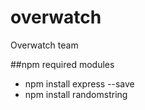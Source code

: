 # overwatch
Overwatch team


##npm required modules
* npm install express --save
* npm install randomstring
